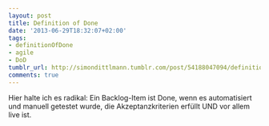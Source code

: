 ```yaml
---
layout: post
title: Definition of Done
date: '2013-06-29T18:32:07+02:00'
tags:
- definitionOfDone
- agile
- DoD
tumblr_url: http://simondittlmann.tumblr.com/post/54188047094/definition-of-done
comments: true
---
```

<p>Hier halte ich es radikal: Ein Backlog-Item ist Done, wenn es automatisiert und manuell getestet wurde, die Akzeptanzkriterien erfüllt UND vor allem live ist.</p>
